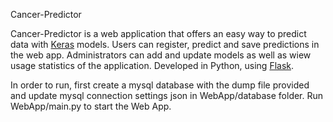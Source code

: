 Cancer-Predictor

Cancer-Predictor is a web application that offers an easy way to predict data with [Keras](http://keras.io) models. Users can register, predict and save predictions in the web app. Administrators can add and update models as well as wiew usage statistics of the application. Developed in Python, using [Flask](http://flask.pocoo.org).


In order to run, first create a mysql database with the dump file provided and update mysql connection settings json in WebApp/database folder. Run WebApp/main.py to start the Web App.
